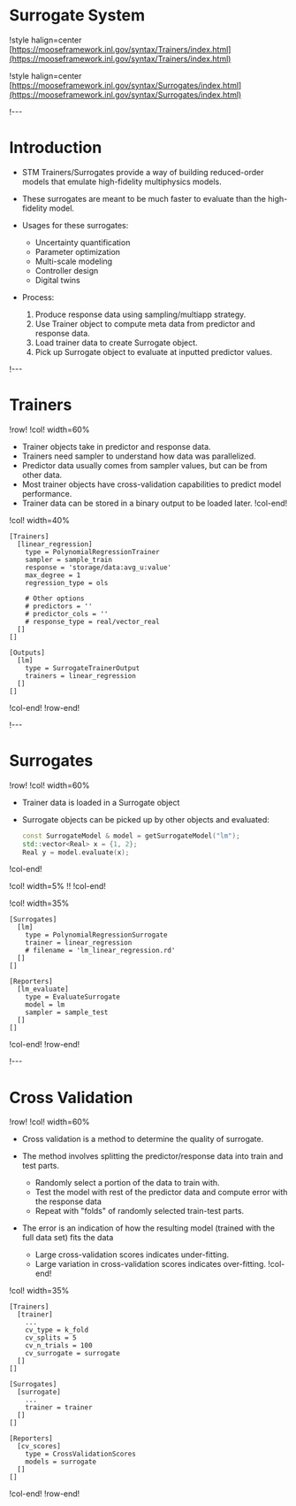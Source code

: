 # Surrogate System

!style halign=center
[https://mooseframework.inl.gov/syntax/Trainers/index.html](https://mooseframework.inl.gov/syntax/Trainers/index.html)

!style halign=center
[https://mooseframework.inl.gov/syntax/Surrogates/index.html](https://mooseframework.inl.gov/syntax/Surrogates/index.html)

!---

# Introduction

- STM Trainers/Surrogates provide a way of building reduced-order models that emulate high-fidelity multiphysics models.
- These surrogates are meant to be much faster to evaluate than the high-fidelity model.
- Usages for these surrogates:

  - Uncertainty quantification
  - Parameter optimization
  - Multi-scale modeling
  - Controller design
  - Digital twins

- Process:

  1. Produce response data using sampling/multiapp strategy.
  1. Use Trainer object to compute meta data from predictor and response data.
  1. Load trainer data to create Surrogate object.
  1. Pick up Surrogate object to evaluate at inputted predictor values.

!---

# Trainers

!row!
!col! width=60%
- Trainer objects take in predictor and response data.
- Trainers need sampler to understand how data was parallelized.
- Predictor data usually comes from sampler values, but can be from other data.
- Most trainer objects have cross-validation capabilities to predict model performance.
- Trainer data can be stored in a binary output to be loaded later.
!col-end!

!col! width=40%
```
[Trainers]
  [linear_regression]
    type = PolynomialRegressionTrainer
    sampler = sample_train
    response = 'storage/data:avg_u:value'
    max_degree = 1
    regression_type = ols

    # Other options
    # predictors = ''
    # predictor_cols = ''
    # response_type = real/vector_real
  []
[]

[Outputs]
  [lm]
    type = SurrogateTrainerOutput
    trainers = linear_regression
  []
[]
```
!col-end!
!row-end!

!---

# Surrogates

!row!
!col! width=60%
- Trainer data is loaded in a Surrogate object
- Surrogate objects can be picked up by other objects and evaluated:

  ```C++
  const SurrogateModel & model = getSurrogateModel("lm");
  std::vector<Real> x = {1, 2};
  Real y = model.evaluate(x);
  ```
!col-end!

!col! width=5%
!!
!col-end!

!col! width=35%
```
[Surrogates]
  [lm]
    type = PolynomialRegressionSurrogate
    trainer = linear_regression
    # filename = 'lm_linear_regression.rd'
  []
[]

[Reporters]
  [lm_evaluate]
    type = EvaluateSurrogate
    model = lm
    sampler = sample_test
  []
[]
```
!col-end!
!row-end!

!---

# Cross Validation

!row!
!col! width=60%
- Cross validation is a method to determine the quality of surrogate.
- The method involves splitting the predictor/response data into train and test parts.

  - Randomly select a portion of the data to train with.
  - Test the model with rest of the predictor data and compute error with the response data
  - Repeat with "folds" of randomly selected train-test parts.

- The error is an indication of how the resulting model (trained with the full data set) fits the data

  - Large cross-validation scores indicates under-fitting.
  - Large variation in cross-validation scores indicates over-fitting.
!col-end!

!col! width=35%
```
[Trainers]
  [trainer]
    ...
    cv_type = k_fold
    cv_splits = 5
    cv_n_trials = 100
    cv_surrogate = surrogate
  []
[]

[Surrogates]
  [surrogate]
    ...
    trainer = trainer
  []
[]

[Reporters]
  [cv_scores]
    type = CrossValidationScores
    models = surrogate
  []
[]

```
!col-end!
!row-end!
